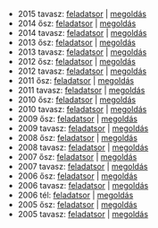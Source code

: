  - 2015 tavasz: [feladatsor](https://dari.oktatas.hu/kir/erettsegi/okev_doc/erettsegi_2015/e_inf_15maj_fl.pdf)
              | [megoldás](https://dari.oktatas.hu/kir/erettsegi/okev_doc/erettsegi_2015/e_inf_15maj_ut.pdf)
 - 2014 ősz: [feladatsor](https://dari.oktatas.hu/kir/erettsegi/okev_doc/erettsegi_2014/oktober/e_inf_14okt_fl.pdf)
           | [megoldás](https://dari.oktatas.hu/kir/erettsegi/okev_doc/erettsegi_2014/oktober/e_inf_14okt_ut.pdf)
 - 2014 tavasz: [feladatsor](https://dari.oktatas.hu/kir/erettsegi/okev_doc/erettsegi_2014/e_inf_14maj_fl.pdf)
              | [megoldás](https://dari.oktatas.hu/kir/erettsegi/okev_doc/erettsegi_2014/e_inf_14maj_ut.pdf)
 - 2013 ősz: [feladatsor](https://dari.oktatas.hu/kir/erettsegi/okev_doc/erettsegi_2013/oktober/e_inf_13okt_fl.pdf)
           | [megoldás](https://dari.oktatas.hu/kir/erettsegi/okev_doc/erettsegi_2013/oktober/e_inf_13okt_ut.pdf)
 - 2013 tavasz: [feladatsor](https://dari.oktatas.hu/kir/erettsegi/okev_doc/erettsegi_2013/e_inf_13maj_fl.pdf)
              | [megoldás](https://dari.oktatas.hu/kir/erettsegi/okev_doc/erettsegi_2013/e_inf_13maj_ut.pdf)
 - 2012 ősz: [feladatsor](https://dari.oktatas.hu/kir/erettsegi/okev_doc/erettsegi_2012/oktober/e_inf_12okt_fl.pdf)
           | [megoldás](https://dari.oktatas.hu/kir/erettsegi/okev_doc/erettsegi_2012/oktober/e_inf_12okt_ut.pdf)
 - 2012 tavasz: [feladatsor](https://dari.oktatas.hu/kir/erettsegi/okev_doc/erettsegi_2012/e_inf_12maj_fl.pdf)
              | [megoldás](https://dari.oktatas.hu/kir/erettsegi/okev_doc/erettsegi_2012/e_inf_12maj_ut.pdf)
 - 2011 ősz: [feladatsor](https://dari.oktatas.hu/kir/erettsegi/okev_doc/erettsegi_2011/oktober/e_inf_11okt_fl.pdf)
           | [megoldás](https://dari.oktatas.hu/kir/erettsegi/okev_doc/erettsegi_2011/oktober/e_inf_11okt_ut.pdf)
 - 2011 tavasz: [feladatsor](https://dari.oktatas.hu/kir/erettsegi/okev_doc/erettsegi_2011/e_inf_11maj_fl.pdf)
              | [megoldás](https://dari.oktatas.hu/kir/erettsegi/okev_doc/erettsegi_2011/e_inf_11maj_ut.pdf)
 - 2010 ősz: [feladatsor](https://dari.oktatas.hu/kir/erettsegi/okev_doc/erettsegi_2010/oktober/e_inf_10okt_fl.pdf)
           | [megoldás](https://dari.oktatas.hu/kir/erettsegi/okev_doc/erettsegi_2010/oktober/e_inf_10okt_ut.pdf)
 - 2010 tavasz: [feladatsor](https://dari.oktatas.hu/kir/erettsegi/okev_doc/erettsegi_2010/e_inf_10maj_fl.pdf)
              | [megoldás](https://dari.oktatas.hu/kir/erettsegi/okev_doc/erettsegi_2010/e_inf_10maj_ut.pdf)
 - 2009 ősz: [feladatsor](https://dari.oktatas.hu/kir/erettsegi/okev_doc/erettsegi_2009/oktober/e_inf_09okt_fl.pdf)
           | [megoldás](https://dari.oktatas.hu/kir/erettsegi/okev_doc/erettsegi_2009/oktober/e_inf_09okt_ut.pdf)
 - 2009 tavasz: [feladatsor](https://dari.oktatas.hu/kir/erettsegi/okev_doc/erettsegi_2009/e_inf_09maj_fl.pdf)
              | [megoldás](https://dari.oktatas.hu/kir/erettsegi/okev_doc/erettsegi_2009/e_inf_09maj_ut.pdf)
 - 2008 ősz: [feladatsor](https://dari.oktatas.hu/kir/erettsegi/okev_doc/erettsegi_2008/oktober/e_inf_08okt_fl.pdf)
           | [megoldás](https://dari.oktatas.hu/kir/erettsegi/okev_doc/erettsegi_2008/oktober/e_inf_08okt_ut.pdf)
 - 2008 tavasz: [feladatsor](https://dari.oktatas.hu/kir/erettsegi/okev_doc/erettsegi_2008/e_inf_08maj_fl.pdf)
              | [megoldás](https://dari.oktatas.hu/kir/erettsegi/okev_doc/erettsegi_2008/e_inf_08maj_ut.pdf)
 - 2007 ősz: [feladatsor](https://dari.oktatas.hu/kir/erettsegi/okev_doc/erettsegi_2007/oktober/e_inf_07okt_fl.pdf)
           | [megoldás](https://dari.oktatas.hu/kir/erettsegi/okev_doc/erettsegi_2007/oktober/e_inf_07okt_ut.pdf)
 - 2007 tavasz: [feladatsor](https://dari.oktatas.hu/kir/erettsegi/okev_doc/erettsegi_2007/e_inf_07maj_fl.pdf)
              | [megoldás](https://dari.oktatas.hu/kir/erettsegi/okev_doc/erettsegi_2007/e_inf_07maj_ut.pdf)
 - 2006 ősz: [feladatsor](https://dari.oktatas.hu/kir/erettsegi/okev_doc/erettsegi_2006/e_inf_06okt_fl.pdf)
           | [megoldás](https://dari.oktatas.hu/kir/erettsegi/okev_doc/erettsegi_2006/e_inf_06okt_ut.pdf)
 - 2006 tavasz: [feladatsor](https://dari.oktatas.hu/kir/erettsegi/okev_doc/erettsegi_2006/e_inf_06maj_fl.pdf)
              | [megoldás](https://dari.oktatas.hu/kir/erettsegi/okev_doc/erettsegi_2006/e_inf_06maj_ut.pdf)
 - 2006 tél: [feladatsor](https://dari.oktatas.hu/kir/erettsegi/okev_doc/2006_1/e_inf_06febr_fl.pdf)
              | [megoldás](https://dari.oktatas.hu/kir/erettsegi/okev_doc/2006_1/e_inf_06febr_ut.pdf)
 - 2005 ősz: [feladatsor](https://dari.oktatas.hu/kir/erettsegi/okev_doc/2005_osz/e_inf_05okt_fl.pdf)
           | [megoldás](https://dari.oktatas.hu/kir/erettsegi/okev_doc/2005_osz/e_inf_05okt_ut.pdf)
 - 2005 tavasz: [feladatsor](https://dari.oktatas.hu/kir/erettsegi/okev_doc/erettsegi_2005/e_inf_fl.pdf)
              | [megoldás](https://dari.oktatas.hu/kir/erettsegi/okev_doc/erettsegi_2005/e_inf_ut.pdf)
